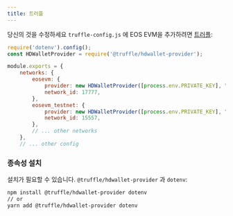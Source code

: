 ```yaml
---
title: 트러플
---
```


당신의 것을 수정하세요 `truffle-config.js` 에 EOS EVM을 추가하려면 [트러플](https://www.trufflesuite.com/):

```javascript
require('dotenv').config();
const HDWalletProvider = require('@truffle/hdwallet-provider');

module.exports = {
    networks: {
        eosevm: {
            provider: new HDWalletProvider([process.env.PRIVATE_KEY], "https://api.evm.eosnetwork.com"),
            network_id: 17777,
        },
        eosevm_testnet: {
            provider: new HDWalletProvider([process.env.PRIVATE_KEY], "https://api.testnet.evm.eosnetwork.com"),
            network_id: 15557,
        },
        // ... other networks
    },
    // ... other config
```

### 종속성 설치

설치가 필요할 수 있습니다. `@truffle/hdwallet-provider` 과 `dotenv`:

```bash
npm install @truffle/hdwallet-provider dotenv
// or
yarn add @truffle/hdwallet-provider dotenv
```

